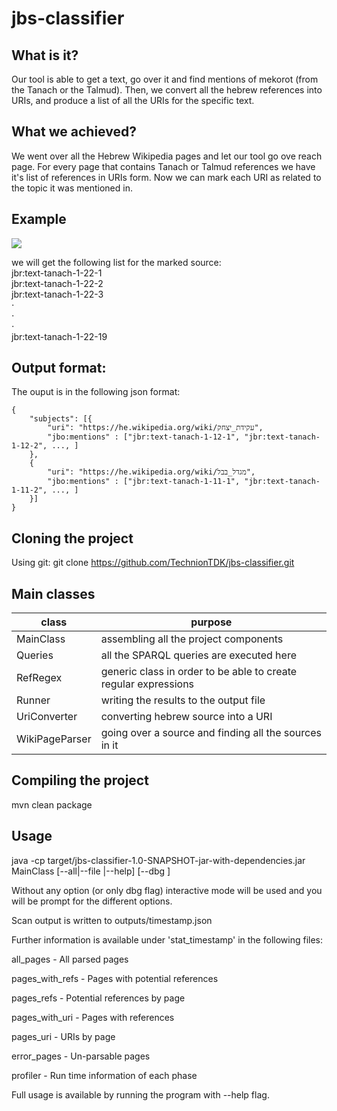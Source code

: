 # jbs-classifier

## What is it?
Our tool is able to get a text, go over it and find mentions of mekorot (from the Tanach or the Talmud).
Then, we convert all the hebrew references into URIs, and produce a list of all the URIs for the specific text.

## What we achieved?
We went over all the Hebrew Wikipedia pages and let our tool go ove reach page.
For every page that contains Tanach or Talmud references we have it's list of references in URIs form.
Now we can mark each URI as related to the topic it was mentioned in.

## Example
![](https://user-images.githubusercontent.com/23153327/32541137-6868d552-c477-11e7-9b0e-0ffc1077a6dd.png)

we will get the following list for the marked source:<br />
jbr:text-tanach-1-22-1<br />
jbr:text-tanach-1-22-2<br />
jbr:text-tanach-1-22-3<br />
⋅<br />
⋅<br />
⋅<br />
jbr:text-tanach-1-22-19

## Output format:
The ouput is in the following json format:
```
{
	"subjects": [{
		"uri": "https://he.wikipedia.org/wiki/עקידת_יצחק",
		"jbo:mentions" : ["jbr:text-tanach-1-12-1", "jbr:text-tanach-1-12-2", ..., ]
	},
	{
		"uri": "https://he.wikipedia.org/wiki/מגדל_בבל",
		"jbo:mentions" : ["jbr:text-tanach-1-11-1", "jbr:text-tanach-1-11-2", ..., ]
	}]
}

```
## Cloning the project
Using git: git clone https://github.com/TechnionTDK/jbs-classifier.git

## Main classes
| class | purpose |
| ------ | ------ |
| MainClass | assembling all the project components  |
| Queries | all the SPARQL queries are executed here |
| RefRegex | generic class in order to be able to create regular expressions |
| Runner | writing the results to the output file |
| UriConverter | converting hebrew source into a URI |
| WikiPageParser | going over a source and finding all the sources in it |

## Compiling the project
mvn clean package

## Usage

java -cp target/jbs-classifier-1.0-SNAPSHOT-jar-with-dependencies.jar MainClass
 [--all|--file <path to file>|--help] [--dbg <debug flags>]


Without any option (or only dbg flag) interactive mode will be used 
and you will be prompt for the different options.

Scan output is written to outputs/timestamp.json

Further information is available under 'stat_timestamp'
in the following files:

all_pages - All parsed pages

pages_with_refs - Pages with potential references

pages_refs - Potential references by page

pages_with_uri - Pages with references

pages_uri - URIs by page

error_pages - Un-parsable pages

profiler - Run time information of each phase

Full usage is available by running the program with --help flag.
